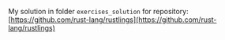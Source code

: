 My solution in folder `exercises_solution` for repository: [https://github.com/rust-lang/rustlings](https://github.com/rust-lang/rustlings)
